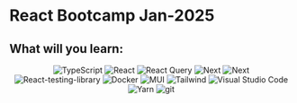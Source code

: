 # React Bootcamp Jan-2025

## What will you learn:

<p align="center">
<img alt="TypeScript" src="https://img.shields.io/badge/typescript-%23007ACC.svg?style=for-the-badge&logo=typescript&logoColor=white"/>
<img alt="React" src="https://img.shields.io/badge/react-%2320232a.svg?style=for-the-badge&logo=react&logoColor=%2361DAFB"/>
<img alt="React Query" src="https://img.shields.io/badge/-React%20Query-FF4154?style=for-the-badge&logo=react%20query&logoColor=white" />
<img alt="Next" src="https://img.shields.io/badge/Next-black?style=for-the-badge&logo=next.js&logoColor=white" />
<img alt="Next" src="https://img.shields.io/badge/redux-%23563D7C.svg?style=for-the-badge&logo=Redux&logoColor=white" />
<img alt="React-testing-library" src="https://img.shields.io/badge/-TestingLibrary-%23E33332?style=for-the-badge&logo=testing-library&logoColor=white"/>
<img alt="Docker" src="https://img.shields.io/badge/docker-%230db7ed.svg?style=for-the-badge&logo=docker&logoColor=white"/>
<img alt="MUI" src="https://img.shields.io/badge/MUI-%230081CB.svg?style=for-the-badge&logo=mui&logoColor=white"/>
<img alt="Tailwind" src="https://img.shields.io/badge/tailwindcss-%2338B2AC.svg?style=for-the-badge&logo=tailwind-css&logoColor=white"/>
<img alt="Visual Studio Code" src="https://img.shields.io/badge/Visual%20Studio%20Code-0078d7.svg?style=for-the-badge&logo=visual-studio-code&logoColor=white"/>
<img alt="Yarn" src="https://img.shields.io/badge/yarn-%232C8EBB.svg?style=for-the-badge&logo=yarn&logoColor=white"/>
<img alt="git" src="https://img.shields.io/badge/git-%23F05033.svg?style=for-the-badge&logo=git&logoColor=white" />
</p>
